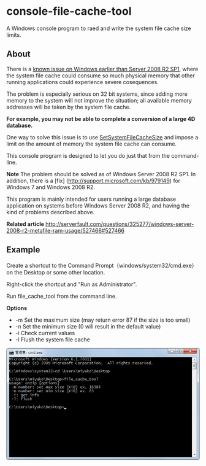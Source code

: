 # console-file-cache-tool
A Windows console program to raed and write the system file cache size limits.

About
-----
There is a [known issue on Windows earlier than Server 2008 R2 SP1](http://support.microsoft.com/kb/976618), where the system file cache could consume so much physical memory that other running applications could experience severe cosequences.

The problem is especially serious on 32 bit systems, since adding more memory to the system will not improve the situation; all available memory addresses will be taken by the system file cache.

__**For example, you may not be able to complete a conversion of a large 4D database.**__

One way to solve this issue is to use [SetSystemFileCacheSize](http://msdn.microsoft.com/en-us/library/aa965240(VS.85).aspx) and impose a limit on the amount of memory the system file cache can consume.

This console program is designed to let you do just that from the command-line.

**Note**
The problem should be solved as of Windows Server 2008 R2 SP1. In addition, there is a [fix] (http://support.microsoft.com/kb/979149) for Windows 7 and Windows 2008 R2.

This program is mainly intended for users running a large database application on systems before Windows Server 2008 R2, and having the kind of problems described above.

**Related article**
http://serverfault.com/questions/325277/windows-server-2008-r2-metafile-ram-usage/527466#527466

Example
-------
Create a shortcut to the Command Prompt（windows/system32/cmd.exe）on the Desktop or some other location.

Right-click the shortcut and "Run as Administrator".

Run file_cache_tool from the command line.

**Options**
* -m Set the maximum size (may return error 87 if the size is too small)
* -n Set the minimum size (0 will result in the default value)
* -i Check current values
* -l Flush the system file cache

![](images/1.png)

